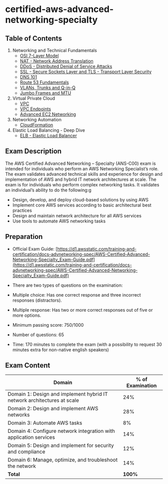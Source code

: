 # certified-aws-advanced-networking-specialty

## Table of Contents

1. Networking and Technical Fundamentals
    - [OSI 7-Layer Model](01-fundamentals/osi.md)
    - [NAT - Network Address Translation](01-fundamentals/nat.md)
    - [DDoS - Distributed Denial of Service Attacks](01-fundamentals/ddos.md)
    - [SSL - Secure Sockets Layer and TLS - Transport Layer Security](01-fundamentals/ssl.md)
    - [DNS 101](01-fundamentals/dns.md)
    - [Route 53 Fundamentals](01-fundamentals/route53.md)
    - [VLANs, Trunks and Q-in-Q](01-fundamentals/vlan.md)
    - [Jumbo Frames and MTU](01-fundamentals/jumbo.md)
2. Virtual Private Cloud
    - [VPC](02-vpc/vpc.md)
    - [VPC Endpoints](02-vpc/vpc-endpoints.md)
    - [Advanced EC2 Networking](02-vpc/ec2-networking.md)
3. Networking Automation
    - [CloudFormation](03-networking-automation/cloudformation.md)
4. Elastic Load Balancing - Deep Dive
    - [ELB - Elastic Load Balancer](04-elb/elb.md)

## Exam Description

The AWS Certified Advanced Networking – Specialty (ANS-C00) exam is intended for individuals who perform an AWS Networking Specialist’s role. The exam validates advanced technical skills and experience for design and implementation of AWS and hybrid IT network architectures at scale. The exam is for individuals who perform complex networking tasks. It validates an individual’s ability to do the following:g
- Design, develop, and deploy cloud-based solutions by using AWS
- Implement core AWS services according to basic architectural best practices
- Design and maintain network architecture for all AWS services
- Use tools to automate AWS networking tasks

## Preparation

- Official Exam Guide: [https://d1.awsstatic.com/training-and-certification/docs-advnetworking-spec/AWS-Certified-Advanced-Networking-Specialty_Exam-Guide.pdf](https://d1.awsstatic.com/training-and-certification/docs-advnetworking-spec/AWS-Certified-Advanced-Networking-Specialty_Exam-Guide.pdf)

- There are two types of questions on the examination:

- Multiple choice: Has one correct response and three incorrect responses (distractors).
- Multiple response: Has two or more correct responses out of five or more options.

- Minimum passing score: 750/1000

- Number of questions: 65

- Time: 170 minutes to complete the exam (with a possibility to request 30 minutes extra for non-native english speakers)

## Exam Content

| **Domain**                                                              | **% of Examination** |
|-------------------------------------------------------------------------|----------------------|
| Domain 1: Design and implement hybrid IT network architectures at scale | 24%                  |
| Domain 2: Design and implement AWS networks                             | 28%                  |
| Domain 3: Automate AWS tasks                                            | 8%                   |
| Domain 4: Configure network integration with application services       | 14%                  |
| Domain 5: Design and implement for security and compliance              | 12%                  |
| Domain 6: Manage, optimize, and troubleshoot the network                | 14%                  |
| **Total**                                                               | **100%**             |
